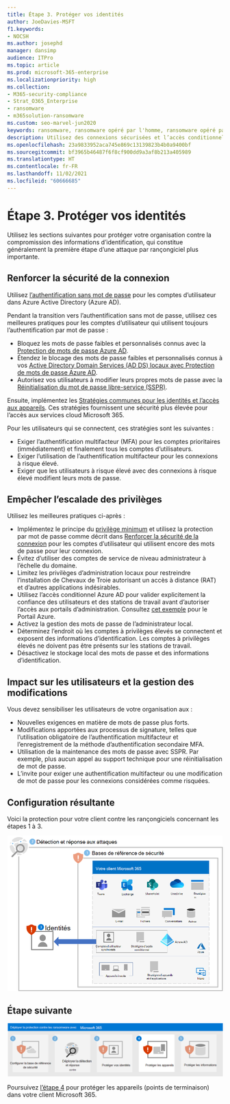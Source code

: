 ```yaml
---
title: Étape 3. Protéger vos identités
author: JoeDavies-MSFT
f1.keywords:
- NOCSH
ms.author: josephd
manager: dansimp
audience: ITPro
ms.topic: article
ms.prod: microsoft-365-enterprise
ms.localizationpriority: high
ms.collection:
- M365-security-compliance
- Strat_O365_Enterprise
- ransomware
- m365solution-ransomware
ms.custom: seo-marvel-jun2020
keywords: ransomware, ransomware opéré par l'homme, ransomware opéré par l'homme, HumOR, attaque d'extorsion, attaque de ransomware, cryptage, cryptovirologie, zero trust
description: Utilisez des connexions sécurisées et l’accès conditionnel pour protéger vos ressources Microsoft 365 contre les attaques par rançongiciel.
ms.openlocfilehash: 23a9833952aca745e869c13139823b4b0a9400bf
ms.sourcegitcommit: bf3965b46487f6f8cf900dd9a3af8b213a405989
ms.translationtype: HT
ms.contentlocale: fr-FR
ms.lasthandoff: 11/02/2021
ms.locfileid: "60666685"
---
```

# <a name="step-3-protect-identities"></a>Étape 3. Protéger vos identités

Utilisez les sections suivantes pour protéger votre organisation contre la compromission des informations d’identification, qui constitue généralement la première étape d’une attaque par rançongiciel plus importante.

## <a name="increase-sign-in-security"></a>Renforcer la sécurité de la connexion

Utilisez [l’authentification sans mot de passe](/azure/active-directory/authentication/howto-authentication-passwordless-deployment) pour les comptes d’utilisateur dans Azure Active Directory (Azure AD).

Pendant la transition vers l’authentification sans mot de passe, utilisez ces meilleures pratiques pour les comptes d’utilisateur qui utilisent toujours l’authentification par mot de passe :

- Bloquez les mots de passe faibles et personnalisés connus avec la [Protection de mots de passe Azure AD](/azure/active-directory/authentication/concept-password-ban-bad).
- Étendez le blocage des mots de passe faibles et personnalisés connus à vos [Active Directory Domain Services (AD DS) locaux avec Protection de mots de passe Azure AD](/azure/active-directory/authentication/concept-password-ban-bad-on-premises).
- Autorisez vos utilisateurs à modifier leurs propres mots de passe avec la [Réinitialisation du mot de passe libre-service (SSPR)](/azure/active-directory/authentication/concept-sspr-howitworks).

Ensuite, implémentez les [Stratégies communes pour les identités et l’accès aux appareils](/microsoft-365/security/office-365-security/identity-access-policies). Ces stratégies fournissent une sécurité plus élevée pour l’accès aux services cloud Microsoft 365. 

Pour les utilisateurs qui se connectent, ces stratégies sont les suivantes :

- Exiger l’authentification multifacteur (MFA) pour les comptes prioritaires (immédiatement) et finalement tous les comptes d’utilisateurs.
- Exiger l’utilisation de l’authentification multifacteur pour les connexions à risque élevé.
- Exiger que les utilisateurs à risque élevé avec des connexions à risque élevé modifient leurs mots de passe.

## <a name="prevent-privilege-escalation"></a>Empêcher l’escalade des privilèges

Utilisez les meilleures pratiques ci-après :

- Implémentez le principe du [privilège minimum](/windows-server/identity/ad-ds/plan/security-best-practices/implementing-least-privilege-administrative-models) et utilisez la protection par mot de passe comme décrit dans [Renforcer la sécurité de la connexion](#increase-sign-in-security) pour les comptes d’utilisateur qui utilisent encore des mots de passe pour leur connexion. 
- Évitez d’utiliser des comptes de service de niveau administrateur à l’échelle du domaine. 
- Limitez les privilèges d’administration locaux pour restreindre l’installation de Chevaux de Troie autorisant un accès à distance (RAT) et d’autres applications indésirables.
- Utilisez l’accès conditionnel Azure AD pour valider explicitement la confiance des utilisateurs et des stations de travail avant d’autoriser l’accès aux portails d’administration. Consultez [cet exemple](/azure/active-directory/conditional-access/howto-conditional-access-policy-azure-management) pour le Portail Azure.
- Activez la gestion des mots de passe de l’administrateur local.
- Déterminez l’endroit où les comptes à privilèges élevés se connectent et exposent des informations d’identification. Les comptes à privilèges élevés ne doivent pas être présents sur les stations de travail.
- Désactivez le stockage local des mots de passe et des informations d’identification.

## <a name="impact-on-users-and-change-management"></a>Impact sur les utilisateurs et la gestion des modifications

Vous devez sensibiliser les utilisateurs de votre organisation aux :

- Nouvelles exigences en matière de mots de passe plus forts.
- Modifications apportées aux processus de signature, telles que l’utilisation obligatoire de l’authentification multifacteur et l’enregistrement de la méthode d’authentification secondaire MFA.
- Utilisation de la maintenance des mots de passe avec SSPR. Par exemple, plus aucun appel au support technique pour une réinitialisation de mot de passe.
- L’invite pour exiger une authentification multifacteur ou une modification de mot de passe pour les connexions considérées comme risquées.

## <a name="resulting-configuration"></a>Configuration résultante

Voici la protection pour votre client contre les rançongiciels concernant les étapes 1 à 3.

![Protection contre les rançongiciels pour votre client Microsoft 365 après l’étape 3](../media/ransomware-protection-microsoft-365/ransomware-protection-microsoft-365-architecture-step3.png)

## <a name="next-step"></a>Étape suivante

[![Étape 4 pour la protection contre les rançongiciels avec Microsoft 365](../media/ransomware-protection-microsoft-365/ransomware-protection-microsoft-365-step4.png)](ransomware-protection-microsoft-365-devices.md)

Poursuivez [l’étape 4](ransomware-protection-microsoft-365-devices.md) pour protéger les appareils (points de terminaison) dans votre client Microsoft 365. 
